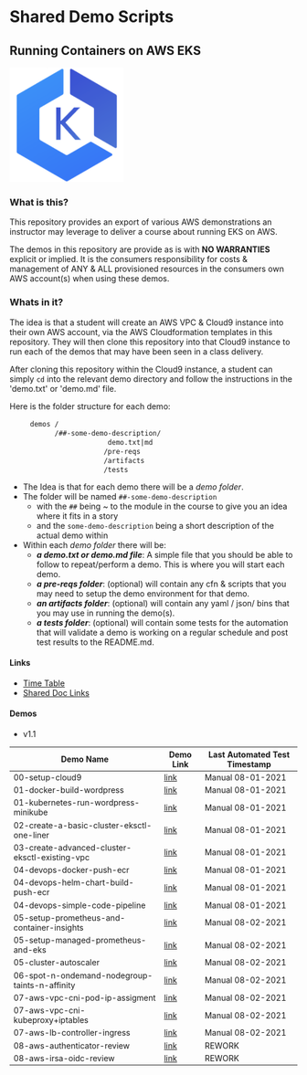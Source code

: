 # Shared Demo Scripts
## Running Containers on AWS EKS

![EKS logo](doc/images/amazon-eks.png)

### What is this?

This repository provides an export of various AWS demonstrations an instructor may leverage to deliver a course about running EKS on AWS.

The demos in this repository are provide as is with **NO WARRANTIES** explicit or implied.  It is the consumers responsibility for costs & management of ANY & ALL provisioned resources in the consumers own AWS account(s) when using these demos.


### Whats in it?

The idea is that a student will create an AWS VPC & Cloud9 instance into their own AWS account, via the AWS Cloudformation templates in this repository.  They will then clone this repository into that Cloud9 instance to run each of the demos that may have been seen in a class delivery.

After cloning this repository within the Cloud9 instance, a student can simply `cd` into the relevant demo directory and follow the instructions in the 'demo.txt' or 'demo.md' file.

Here is the folder structure for each demo:

```
     demos /
           /##-some-demo-description/
                        demo.txt|md
                       /pre-reqs
                       /artifacts
                       /tests
```

- The Idea is that for each demo there will be a _demo folder_.
- The folder will be named `##-some-demo-description`
  - with the `##` being ~ to the module in the course to give you an idea where it fits in a story
  - and the `some-demo-description` being a short description of the actual demo within
- Within each _demo folder_ there will be:
  - _**a demo.txt or demo.md file**_: A simple file that you should be able to follow to repeat/perform a demo.  This is where you will start each demo.
  - _**a pre-reqs folder**_:  (optional) will contain any cfn & scripts that you may need to setup the demo environment for that demo.
  - _**an artifacts folder**_: (optional) will contain any yaml / json/ bins that you may use in running the demo(s).           
  - _**a tests folder**_: (optional) will contain some tests for the automation that will validate a demo is working on a regular schedule and post test results to the README.md.

#### Links

- [Time Table](doc/images/timetable.png)
- [Shared Doc Links](doc/Links.md)

#### Demos
- v1.1

Demo Name     | Demo Link     | Last Automated Test Timestamp
--- | ---| ---
00-setup-cloud9     | [link](demos/00-setup-cloud9/demo.md)   | Manual 08-01-2021
01-docker-build-wordpress     | [link](demos/01-docker-build-wordpress/demo.md)   | Manual 08-01-2021
01-kubernetes-run-wordpress-minikube     | [link](demos/01-kubernetes-run-wordpress-minikube/demo.md)   | Manual 08-01-2021
02-create-a-basic-cluster-eksctl-one-liner     | [link](demos/02-create-a-basic-cluster-eksctl-one-liner/demo.md)   | Manual 08-01-2021
03-create-advanced-cluster-eksctl-existing-vpc     | [link](demos/03-create-advanced-cluster-eksctl-existing-vpc/demo.md)   | Manual 08-01-2021
04-devops-docker-push-ecr     | [link](demos/04-devops-docker-push-ecr/demo.md)   | Manual 08-01-2021
04-devops-helm-chart-build-push-ecr     | [link](demos/04-devops-helm-chart-build-push-ecr/demo.md)   | Manual 08-01-2021
04-devops-simple-code-pipeline     | [link](demos/04-devops-simple-code-pipeline/demo.md)   | Manual 08-01-2021
05-setup-prometheus-and-container-insights     | [link](demos/05-setup-prometheus-and-container-insights/demo.md)   | Manual 08-02-2021
05-setup-managed-prometheus-and-eks     | [link](demos/05-setup-managed-prometheus-and-eks/demo.md)   | Manual 08-02-2021  
05-cluster-autoscaler     | [link](demos/05-cluster-autoscaler/demo.md)   | Manual 08-02-2021
06-spot-n-ondemand-nodegroup-taints-n-affinity | [link](demos/06-spot-n-ondemand-nodegroup-taints-n-affinity/demo.md)   | Manual 08-02-2021
07-aws-vpc-cni-pod-ip-assigment | [link](demos/07-aws-vpc-cni-pod-ip-assigment/demo.md)   | Manual 08-02-2021
07-aws-vpc-cni-kubeproxy+iptables | [link](demos/07-aws-vpc-cni-kubeproxy+iptables/demo.md)   | Manual 08-02-2021
07-aws-lb-controller-ingress | [link](demos/07-aws-lb-controller-ingress/demo.md)   | Manual 08-02-2021
08-aws-authenticator-review | [link](demos/08-aws-authenticator-review/demo.md)   | REWORK
08-aws-irsa-oidc-review | [link](demos/08-aws-irsa-oidc-review/demo.md)   | REWORK

